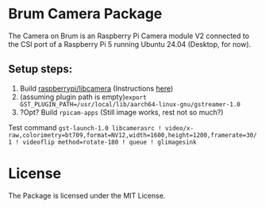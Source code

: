 # Brum Camera Package
The Camera on Brum is an Raspberry Pi Camera module V2 connected to the CSI port of a Raspberry Pi 5 running Ubuntu 24.04 (Desktop, for now).

## Setup steps:
1. Build [raspberrypi/libcamera](https://github.com/raspberrypi/libcamera) (Instructions [here](https://www.raspberrypi.com/documentation/computers/camera_software.html#building-libcamera))
1. (assuming plugin path is empty)`export GST_PLUGIN_PATH=/usr/local/lib/aarch64-linux-gnu/gstreamer-1.0`
2. ?Opt? Build `rpicam-apps` (Still image works, rest not so much?)

Test command `gst-launch-1.0 libcamerasrc ! video/x-raw,colorimetry=bt709,format=NV12,width=1600,height=1200,framerate=30/1 ! videoflip method=rotate-180 ! queue ! glimagesink`

# License
The Package is licensed under the MIT License.
